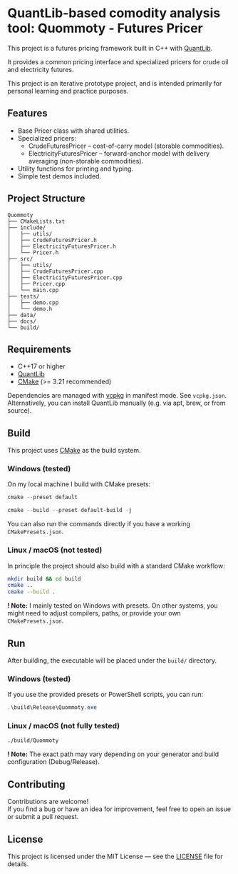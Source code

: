 # QuantLib-based comodity analysis tool: Quommoty - Futures Pricer

This project is a futures pricing framework built in C++ with [QuantLib](https://www.quantlib.org/).

It provides a common pricing interface and specialized pricers for crude oil and electricity futures.  

This project is an iterative prototype project, and is intended primarily for personal learning and practice purposes.

## Features

- Base Pricer class with shared utilities.
- Specialized pricers:
  - CrudeFuturesPricer – cost-of-carry model (storable commodities).
  - ElectricityFuturesPricer – forward-anchor model with delivery averaging (non-storable commodities).
- Utility functions for printing and typing.
- Simple test demos included.

## Project Structure

```
Quommoty
├── CMakeLists.txt
├── include/
│   ├── utils/
│   ├── CrudeFuturesPricer.h
│   ├── ElectricityFuturesPricer.h
│   └── Pricer.h
├── src/
│   ├── utils/
│   ├── CrudeFuturesPricer.cpp
│   ├── ElectricityFuturesPricer.cpp
│   ├── Pricer.cpp
│   └── main.cpp
├── tests/
│   ├── demo.cpp
│   └── demo.h
├── data/
├── docs/
└── build/
```

## Requirements

- C++17 or higher
- [QuantLib](https://www.quantlib.org/)
- [CMake](https://cmake.org/) (>= 3.21 recommended)

Dependencies are managed with [vcpkg](https://github.com/microsoft/vcpkg) in manifest mode. See `vcpkg.json`. Alternatively, you can install QuantLib manually (e.g. via apt, brew, or from source).

## Build

This project uses [CMake](https://cmake.org/) as the build system.

### Windows (tested)
On my local machine I build with CMake presets:

```PowerShell
cmake --preset default

cmake --build --preset default-build -j
```

You can also run the commands directly if you have a working `CMakePresets.json`.

### Linux / macOS (not tested)

In principle the project should also build with a standard CMake workflow:

```bash
mkdir build && cd build
cmake ..
cmake --build .
```

**! Note:** I mainly tested on Windows with presets. On other systems, you might need to adjust compilers, paths, or provide your own `CMakePresets.json`.

## Run

After building, the executable will be placed under the `build/` directory.

### Windows (tested)
If you use the provided presets or PowerShell scripts, you can run:

```PowerShell
.\build\Release\Quommoty.exe
```

### Linux / macOS (not fully tested)

```bash
./build/Quommoty
```

**! Note:** The exact path may vary depending on your generator and build configuration (Debug/Release).

## Contributing

Contributions are welcome!  
If you find a bug or have an idea for improvement, feel free to open an issue or submit a pull request.

## License

This project is licensed under the MIT License — see the [LICENSE](LICENSE) file for details.
